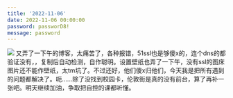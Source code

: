 ```yaml
---
title: '2022-11-06'     
date: 2022-11-06 00:00:00		 
password: passworD8!
message: password
---
```


![](http://nidhogg-110.cn/IMG_20221106_214311-225x300.jpg)
又弄了一下午的博客，太痛苦了，各种报错，51ssl也是够傻x的，连个dns的都验证没有，，复制后自动检测，自作聪明。设置壁纸也弄了一下午，没有ssl的图床图片还不能作壁纸，太tm坑了。不过还好，他们傻x归他们，今天我是把所有遇到的问题都解决了。呃......除了没找到校园卡，伦敦街是真的没有前台，算了再补一张吧。明天继续加油，争取把自控的课都听懂。